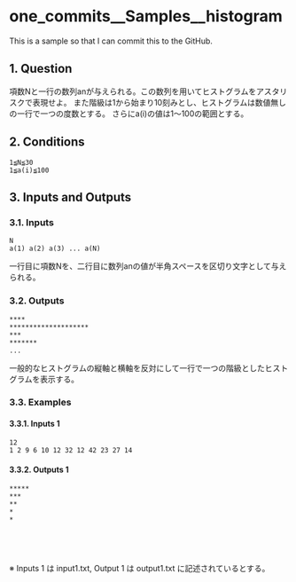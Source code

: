 # one_commits__Samples__histogram

This is a sample so that I can commit this to the GitHub.

## 1. Question

項数Nと一行の数列anが与えられる。この数列を用いてヒストグラムをアスタリスクで表現せよ。
また階級は1から始まり10刻みとし、ヒストグラムは数値無しの一行で一つの度数とする。
さらにa(i)の値は1～100の範囲とする。

## 2. Conditions

```
1≦N≦30
1≦a(i)≦100
```

## 3. Inputs and Outputs

### 3.1. Inputs

```
N
a(1) a(2) a(3) ... a(N)
```

一行目に項数Nを、二行目に数列anの値が半角スペースを区切り文字として与えられる。

### 3.2. Outputs

```
****
********************
***
*******
...
```

一般的なヒストグラムの縦軸と横軸を反対にして一行で一つの階級としたヒストグラムを表示する。

### 3.3. Examples

#### 3.3.1. Inputs 1

```
12
1 2 9 6 10 12 32 12 42 23 27 14
```
#### 3.3.2. Outputs 1

```
*****
***
**
*
*





```

※ Inputs 1 は input1.txt, Output 1 は output1.txt に記述されているとする。
